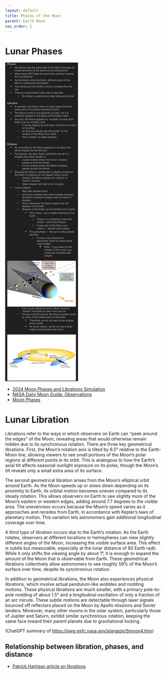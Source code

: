 ```yaml
---
layout: default
title: Phases of the Moon
parent: Earth Moon
nav_order: 2
---
```


# Lunar Phases

![Image.png](Lunar%20Phases,%20Libration,%20Eclipses.assets/Image.png)

- [2024 Moon Phases and Librations Simulation](https://moon.nasa.gov/resources/519/moon-phase-and-libration-2024/?intent=021)
- [NASA Daily Moon Guide: Observations](https://moon.nasa.gov/moon-observation/daily-moon-guide/?intent=021)
- [Moon Phases](https://www.lpi.usra.edu/education/skytellers/moon-phases/)

# Lunar Libration

Librations refer to the ways in which observers on Earth can "peek around the edges" of the Moon, revealing areas that would otherwise remain hidden due to its synchronous rotation. There are three key geometrical librations. First, the Moon’s rotation axis is tilted by 6.5° relative to the Earth-Moon line, allowing viewers to see small portions of the Moon’s polar regions at different points in its orbit. This is analogous to how the Earth’s axial tilt affects seasonal sunlight exposure on its poles, though the Moon’s tilt reveals only a small extra area of its surface. 

The second geometrical libration arises from the Moon’s elliptical orbit around Earth. As the Moon speeds up or slows down depending on its proximity to Earth, its orbital motion becomes uneven compared to its steady rotation. This allows observers on Earth to see slightly more of the Moon’s eastern or western edges, adding around 7.7 degrees to the visible area. The unevenness occurs because the Moon’s speed varies as it approaches and recedes from Earth, in accordance with Kepler’s laws of planetary motion. This variation lets astronomers gain additional longitudinal coverage over time.

A third type of libration occurs due to the Earth’s rotation. As the Earth rotates, observers at different locations or hemispheres can view slightly different angles of the Moon, increasing the visible surface area. This effect is subtle but measurable, especially at the lunar distance of 60 Earth radii. While it only shifts the viewing angle by about 1°, it is enough to expand the amount of the Moon that is observable from Earth. These geometrical librations collectively allow astronomers to see roughly 59% of the Moon’s surface over time, despite its synchronous rotation.

In addition to geometrical librations, the Moon also experiences physical librations, which involve actual pendulum-like wobbles and nodding motions. These physical librations are much smaller, with a primary pole-to-pole nodding of about 1.5° and a longitudinal oscillation of only a fraction of an arc minute. These subtle motions are detectable through laser signals bounced off reflectors placed on the Moon by Apollo missions and Soviet landers. Moreover, many other moons in the solar system, particularly those of Jupiter and Saturn, exhibit similar synchronous rotation, keeping the same face toward their parent planets due to gravitational locking. 

(ChatGPT summary of https://pwg.gsfc.nasa.gov/stargaze/Smoon4.htm)

## Relationship between libration, phases, and distance

- [Patrick Hartigan article on librations](https://sparky.rice.edu/public-night/libration.html)